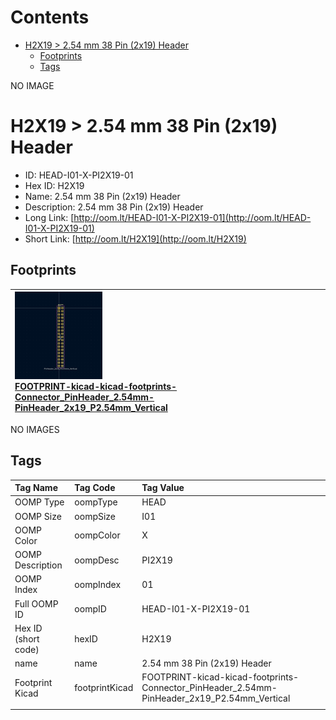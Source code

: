 



Contents
========

* [H2X19 > 2.54 mm 38 Pin (2x19) Header](#h2x19--254-mm-38-pin-2x19-header)
	* [Footprints](#footprints)
	* [Tags](#tags)
  
NO IMAGE  
# H2X19 > 2.54 mm 38 Pin (2x19) Header

- ID: HEAD-I01-X-PI2X19-01
- Hex ID: H2X19
- Name: 2.54 mm 38 Pin (2x19) Header
- Description: 2.54 mm 38 Pin (2x19) Header
- Long Link: [http://oom.lt/HEAD-I01-X-PI2X19-01](http://oom.lt/HEAD-I01-X-PI2X19-01)
- Short Link: [http://oom.lt/H2X19](http://oom.lt/H2X19)

## Footprints
  

|[![](https://raw.githubusercontent.com/oomlout/oomlout_OOMP_eda_V2/main/FOOTPRINT/kicad/kicad-footprints/Connector_PinHeader_2.54mm/PinHeader_2x19_P2.54mm_Vertical/image_140.png)<br>FOOTPRINT-kicad-kicad-footprints-Connector_PinHeader_2.54mm-PinHeader_2x19_P2.54mm_Vertical](https://github.com/oomlout/oomlout_OOMP_eda_V2/tree/main/FOOTPRINT/kicad/kicad-footprints/Connector_PinHeader_2.54mm/PinHeader_2x19_P2.54mm_Vertical/)|||
| :--- | :--- | :--- |
  
NO IMAGES  
## Tags
  

|Tag Name|Tag Code|Tag Value|
| :--- | :--- | :--- |
|OOMP Type|oompType|HEAD|
|OOMP Size|oompSize|I01|
|OOMP Color|oompColor|X|
|OOMP Description|oompDesc|PI2X19|
|OOMP Index|oompIndex|01|
|Full OOMP ID|oompID|HEAD-I01-X-PI2X19-01|
|Hex ID (short code)|hexID|H2X19|
|name|name|2.54 mm 38 Pin (2x19) Header|
|Footprint Kicad|footprintKicad|FOOTPRINT-kicad-kicad-footprints-Connector_PinHeader_2.54mm-PinHeader_2x19_P2.54mm_Vertical|
||||

